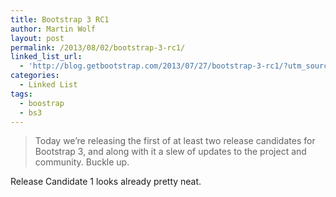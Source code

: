 ```yaml
---
title: Bootstrap 3 RC1
author: Martin Wolf
layout: post
permalink: /2013/08/02/bootstrap-3-rc1/
linked_list_url:
  - 'http://blog.getbootstrap.com/2013/07/27/bootstrap-3-rc1/?utm_source=Responsive+Design+Weekly&utm_campaign=60d7ad0d96-Responsive_Design_Weekly_68&utm_medium=email&utm_term=0_df65b6d7c8-60d7ad0d96-52049053'
categories:
  - Linked List
tags:
  - boostrap
  - bs3
---
```

> Today we&#8217;re releasing the first of at least two release candidates for Bootstrap 3, and along with it a slew of updates to the project and community. Buckle up.

Release Candidate 1 looks already pretty neat.